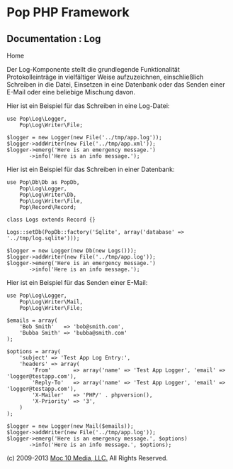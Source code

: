 Pop PHP Framework
=================

Documentation : Log
-------------------

Home

Der Log-Komponente stellt die grundlegende Funktionalität
Protokolleinträge in vielfältiger Weise aufzuzeichnen, einschließlich
Schreiben in die Datei, Einsetzen in eine Datenbank oder das Senden
einer E-Mail oder eine beliebige Mischung davon.

Hier ist ein Beispiel für das Schreiben in eine Log-Datei:

    use Pop\Log\Logger,
        Pop\Log\Writer\File;

    $logger = new Logger(new File('../tmp/app.log'));
    $logger->addWriter(new File('../tmp/app.xml'));
    $logger->emerg('Here is an emergency message.')
           ->info('Here is an info message.');

Hier ist ein Beispiel für das Schreiben in einer Datenbank:

    use Pop\Db\Db as PopDb,
        Pop\Log\Logger,
        Pop\Log\Writer\Db,
        Pop\Log\Writer\File,
        Pop\Record\Record;

    class Logs extends Record {}

    Logs::setDb(PopDb::factory('Sqlite', array('database' => '../tmp/log.sqlite')));

    $logger = new Logger(new Db(new Logs()));
    $logger->addWriter(new File('../tmp/app.log'));
    $logger->emerg('Here is an emergency message.')
           ->info('Here is an info message.');

Hier ist ein Beispiel für das Senden einer E-Mail:

    use Pop\Log\Logger,
        Pop\Log\Writer\Mail,
        Pop\Log\Writer\File;

    $emails = array(
        'Bob Smith'   => 'bob@smith.com',
        'Bubba Smith' => 'bubba@smith.com'
    );

    $options = array(
        'subject' => 'Test App Log Entry:',
        'headers' => array(
            'From'       => array('name' => 'Test App Logger', 'email' => 'logger@testapp.com'),
            'Reply-To'   => array('name' => 'Test App Logger', 'email' => 'logger@testapp.com'),
            'X-Mailer'   => 'PHP/' . phpversion(),
            'X-Priority' => '3',
        )
    );

    $logger = new Logger(new Mail($emails));
    $logger->addWriter(new File('../tmp/app.log'));
    $logger->emerg('Here is an emergency message.', $options)
           ->info('Here is an info message.', $options);

\(c) 2009-2013 [Moc 10 Media, LLC.](http://www.moc10media.com) All
Rights Reserved.
